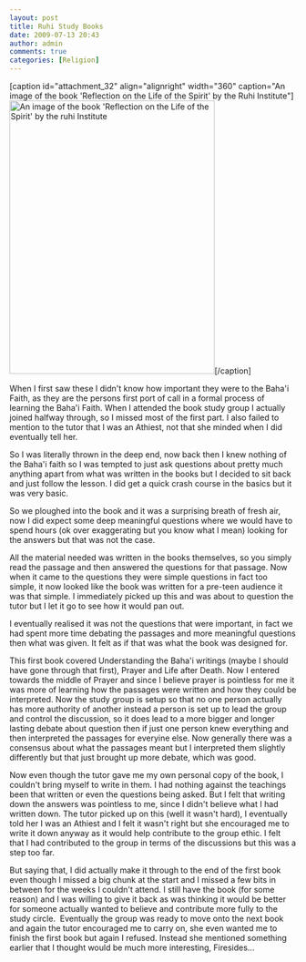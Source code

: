 ```yaml
---
layout: post
title: Ruhi Study Books
date: 2009-07-13 20:43
author: admin
comments: true
categories: [Religion]
---
```

[caption id="attachment_32" align="alignright" width="360" caption="An image of the book &#39;Reflection on the Life of the Spirit&#39; by the Ruhi Institute"]<a href="http://blog.havinderatwal.com/wp-content/uploads/2009/07/photo.jpg"><img class="size-full wp-image-32" title="Ruhi book 1" src="http://blog.havinderatwal.com/wp-content/uploads/2009/07/photo.jpg" alt="An image of the book 'Reflection on the Life of the Spirit' by the ruhi Institute" width="360" height="480" /></a>[/caption]

When I first saw these I didn't know how important they were to the Baha'i Faith, as they are the persons first port of call in a formal process of learning the Baha'i Faith. When I attended the book study group I actually joined halfway through, so I missed most of the first part. I also failed to mention to the tutor that I was an Athiest, not that she minded when I did eventually tell her.

So I was literally thrown in the deep end, now back then I knew nothing of the Baha'i faith so I was tempted to just ask questions about pretty much anything apart from what was written in the books but I decided to sit back and just follow the lesson. I did get a quick crash course in the basics but it was very basic.

So we ploughed into the book and it was a surprising breath of fresh air, now I did expect some deep meaningful questions where we would have to spend hours (ok over exaggerating but you know what I mean) looking for the answers but that was not the case.

All the material needed was written in the books themselves, so you simply read the passage and then answered the questions for that passage. Now when it came to the questions they were simple questions in fact too simple, it now looked like the book was written for a pre-teen audience it was that simple. I immediately picked up this and was about to question the tutor but I let it go to see how it would pan out.

I eventually realised it was not the questions that were important, in fact we had spent more time debating the passages and more meaningful questions then what was given. It felt as if that was what the book was designed for.

This first book covered Understanding the Baha'i writings (maybe I should have gone through that first), Prayer and Life after Death. Now I entered towards the middle of Prayer and since I believe prayer is pointless for me it was more of learning how the passages were written and how they could be interpreted. Now the study group is setup so that no one person actually has more authority of another instead a person is set up to lead the group and control the discussion, so it does lead to a more bigger and longer lasting debate about question then if just one person knew everything and then interpreted the passages for everyine else. Now generally there was a consensus about what the passages meant but I interpreted them slightly differently but that just brought up more debate, which was good.

Now even though the tutor gave me my own personal copy of the book, I couldn't bring myself to write in them. I had nothing against the teachings been that written or even the questions being asked. But I felt that writing down the answers was pointless to me, since I didn't believe what I had written down. The tutor picked up on this (well it wasn't hard), I eventually told her I was an Athiest and I felt it wasn't right but she encouraged me to write it down anyway as it would help contribute to the group ethic. I felt that I had contributed to the group in terms of the discussions but this was a step too far.

But saying that, I did actually make it through to the end of the first book even though I missed a big chunk at the start and I missed a few bits in between for the weeks I couldn't attend. I still have the book (for some reason) and I was willing to give it back as was thinking it would be better for someone actually wanted to believe and contribute more fully to the study circle.  Eventually the group was ready to move onto the next book and again the tutor encouraged me to carry on, she even wanted me to finish the first book but again I refused. Instead she mentioned something earlier that I thought would be much more interesting, Firesides...
